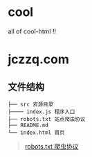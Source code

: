 # cool
all of cool-html !!

# jczzq.com

## 文件结构
```
├── src 资源目录
├──── index.js 程序入口
├── robots.txt 站点爬虫协议
├── README.md
└── index.html 首页
```
> [robots.txt 爬虫协议](https://baike.baidu.com/item/robots%E5%8D%8F%E8%AE%AE/2483797?fromtitle=robots.txt&fromid=9518761)

